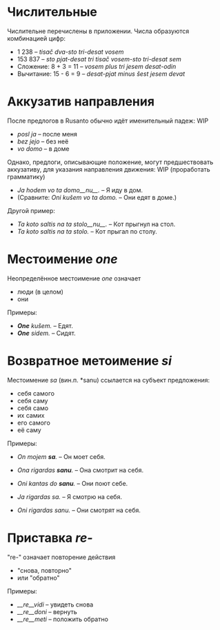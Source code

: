 # Числительные

Числительне перечислены в приложении. Числа образуются комбинацией цифр:

- 1 238                     – *tisač dva-sto tri-desat vosem*
- 153 837                   – *sto pjat-desat tri tisač vosem-sto tri-desat sem*
- Сложение:      8 + 3 = 11 – *vosem plus tri jesem desat-odin*
- Вычитание:   15 - 6 = 9   – *desat-pjat minus šest jesem devat*

# Аккузатив направления
После предлогов в Rusanto обычно идёт именительный падеж: WIP

- *posl ja* – после меня
- *bez jejo* – без неё
- *vo domo* – в доме

Однако, предлоги, описывающие положение, могут предшествовать аккузативу, для указания направления движения: WIP (проработать грамматику)

- *Ja hodem vo ta domo__nu__.* – Я иду в дом.
- (Сравните: *Oni kušem vo ta domo.* – Они едят в доме.)

Другой пример:

- *Ta koto saltis na ta stolo__nu__.* – Кот прыгнул на стол.
- *Ta koto saltis na ta stolo.* – Кот прыгал по столу.

# Местоимение *one*

Неопределённое местоимение *one* означает

- люди (в целом)
- они

Примеры:

- *__One__ kušem.* – Едят.
- *__One__ sidem.* – Сидят.
 

# Возвратное метоимение *si*

Местоимение *sa* (вин.п. *sanu) ссылается на субъект предложения:

- себя самого
- себя саму
- себя само
- их самих
- его самого
- её саму

Примеры:

- *On mojem __sa__.* – Он моет себя.
- *Ona rigardas __sanu__.* – Она смотрит на себя.
- *Oni kantas do __sanu__.* – Они поют себе.

- *Ja rigardas sa.* – Я смотрю на себя.
- *Oni rigardas sanu.* – Они смотрят на себя.

# Приставка *re-*

"re-" означает повторение действия

- "снова, повторно"
- или "обратно"

Примеры:

- *__re__vidi* – увидеть снова
- *__re__doni* – вернуть 
- *__re__meti* – положить обратно

 
